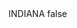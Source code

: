 <?xml version="1.0" encoding="UTF-8"?>
<CustomMetadata xmlns="http://soap.sforce.com/2006/04/metadata">
    <label>INDIANA</label>
    <protected>false</protected>
</CustomMetadata>
